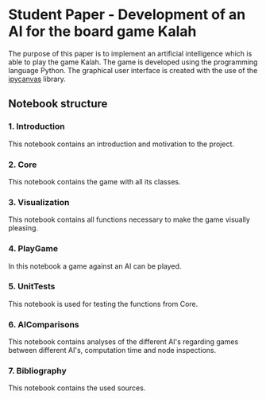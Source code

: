 # Student Paper - Development of an AI for the board game Kalah

The purpose of this paper is to implement an artificial intelligence which is able to play the game Kalah. The game is developed using the programming language Python. The graphical user interface is created with the use of the [ipycanvas](https://ipycanvas.readthedocs.io/en/latest/) library.

## Notebook structure

### 1. Introduction
This notebook contains an introduction and motivation to the project.

### 2. Core
This notebook contains the game with all its classes.

### 3. Visualization
This notebook contains all functions necessary to make the game visually pleasing.

### 4. PlayGame
In this notebook a game against an AI can be played. 

### 5. UnitTests
This notebook is used for testing the functions from Core. 

### 6. AIComparisons
This notebook contains analyses of the different AI's regarding games between different AI's, computation time and node inspections. 

### 7. Bibliography
This notebook contains the used sources.





